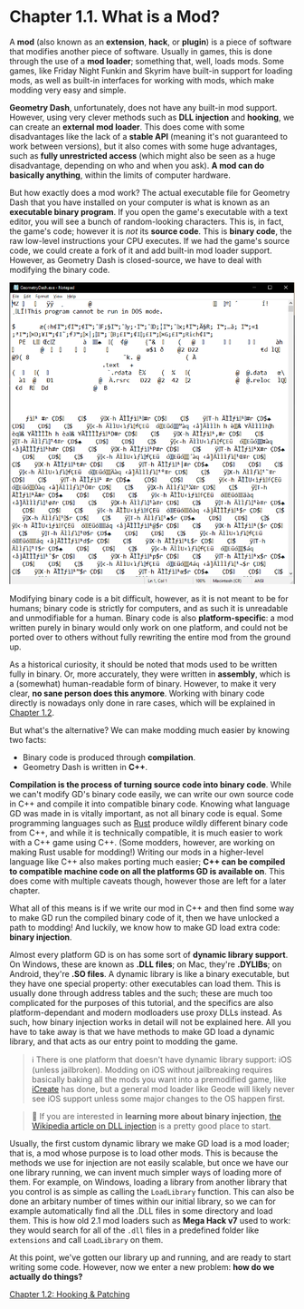 # Chapter 1.1. What is a Mod?

A **mod** (also known as an **extension**, **hack**, or **plugin**) is a piece of software that modifies another piece of software. Usually in games, this is done through the use of a **mod loader**; something that, well, loads mods. Some games, like Friday Night Funkin and Skyrim have built-in support for loading mods, as well as built-in interfaces for working with mods, which make modding very easy and simple.

**Geometry Dash**, unfortunately, does not have any built-in mod support. However, using very clever methods such as **DLL injection** and **hooking**, we can create an **external mod loader**. This does come with some disadvantages like the lack of a **stable API** (meaning it's not guaranteed to work between versions), but it also comes with some huge advantages, such as **fully unrestricted access** (which might also be seen as a huge disadvantage, depending on who and when you ask). **A mod can do basically anything**, within the limits of computer hardware.

But how exactly does a mod work? The actual executable file for Geometry Dash that you have installed on your computer is what is known as an **executable binary program**. If you open the game's executable with a text editor, you will see a bunch of random-looking characters. This is, in fact, the game's code; however it is _not_ its **source code**. This is **binary code**, the raw low-level instructions your CPU executes. If we had the game's source code, we could create a fork of it and add built-in mod loader support. However, as Geometry Dash is closed-source, we have to deal with modifying the binary code.

![Image showcasing GeometryDash.exe open in Notepad, showing garbled characters that are the game's binary code interpreted as ASCII](/assets/handbook/vol1/gd_in_notepad.png)

Modifying binary code is a bit difficult, however, as it is not meant to be for humans; binary code is strictly for computers, and as such it is unreadable and unmodifiable for a human. Binary code is also **platform-specific**: a mod written purely in binary would only work on one platform, and could not be ported over to others without fully rewriting the entire mod from the ground up.

As a historical curiosity, it should be noted that mods used to be written fully in binary. Or, more accurately, they were written in **assembly**, which is a (somewhat) human-readable form of binary. However, to make it very clear, **no sane person does this anymore**. Working with binary code directly is nowadays only done in rare cases, which will be explained in [Chapter 1.2](/handbook/vol1/chap1_2.md).

But what's the alternative? We can make modding much easier by knowing two facts:

 - Binary code is produced through **compilation**.
 - Geometry Dash is written in **C++**.

**Compilation is the process of turning source code into binary code**. While we can't modify GD's binary code easily, we can write our own source code in C++ and compile it into compatible binary code. Knowing what language GD was made in is vitally important, as not all binary code is equal. Some programming languages such as [Rust](https://www.rust-lang.org/) produce wildly different binary code from C++, and while it is technically compatible, it is much easier to work with a C++ game using C++. (Some modders, however, are working on making Rust usable for modding!) Writing our mods in a higher-level language like C++ also makes porting much easier; **C++ can be compiled to compatible machine code on all the platforms GD is available on**. This does come with multiple caveats though, however those are left for a later chapter.

What all of this means is if we write our mod in C++ and then find some way to make GD run the compiled binary code of it, then we have unlocked a path to modding! And luckily, we know how to make GD load extra code: **binary injection**.

Almost every platform GD is on has some sort of **dynamic library support**. On Windows, these are known as **.DLL files**; on Mac, they're **.DYLIBs**; on Android, they're **.SO files**. A dynamic library is like a binary executable, but they have one special property: other executables can load them. This is usually done through address tables and the such; these are much too complicated for the purposes of this tutorial, and the specifics are also platform-dependant and modern modloaders use proxy DLLs instead. As such, how binary injection works in detail will not be explained here. All you have to take away is that we have methods to make GD load a dynamic library, and that acts as our entry point to modding the game.

> :information_source: There is one platform that doesn't have dynamic library support: iOS (unless jailbroken). Modding on iOS without jailbreaking requires basically baking all the mods you want into a premodified game, like [iCreate](https://icreate.pro/) has done, but a general mod loader like Geode will likely never see iOS support unless some major changes to the OS happen first.

> :green_book: If you are interested in **learning more about binary injection**, [the Wikipedia article on DLL injection](https://en.wikipedia.org/wiki/DLL_injection) is a pretty good place to start. 

Usually, the first custom dynamic library we make GD load is a mod loader; that is, a mod whose purpose is to load other mods. This is because the methods we use for injection are not easily scalable, but once we have our one library running, we can invent much simpler ways of loading more of them. For example, on Windows, loading a library from another library that you control is as simple as calling the `LoadLibrary` function. This can also be done an arbitary number of times within our initial library, so we can for example automatically find all the .DLL files in some directory and load them. This is how old 2.1 mod loaders such as **Mega Hack v7** used to work: they would search for all of the `.dll` files in a predefined folder like `extensions` and call `LoadLibrary` on them.

At this point, we've gotten our library up and running, and are ready to start writing some code. However, now we enter a new problem: **how do we actually do things?**

[Chapter 1.2: Hooking & Patching](/handbook/vol1/chap1_2.md)
